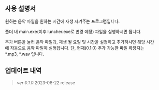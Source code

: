사용 설명서
--------------------
원하는 음악 파일을 원하는 시간에 재생 시켜주는 프로그램입니다.

폴더 내 main.exe(이후 luncher.exe로 변경 예정) 파일을 실행하시면 됩니다.

추가 버튼을 눌러 음악 파일과, 재생 될 요일 및 시간을 설정하고 추가하시면 해당 시간에 자동으로 음악 파일이 실행됩니다.
단, 현재(0.1.0) 추가 가능한 파일 확장자는 *.mp3, *.wav 입니다.

업데이트 내역
--------------------
>*ver 0.1.0* 2023-08-22 release